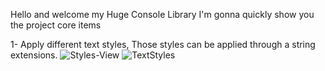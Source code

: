 Hello and welcome my Huge Console Library
I'm gonna quickly show you the project core items

1- Apply different text styles, Those styles can be applied through a string extensions.
![Styles-View](https://github.com/AbodiDawoud/Huge-Console-Library/assets/152935368/9ec8aa7f-647d-4370-8df7-448953505940)
![TextStyles](https://github.com/AbodiDawoud/Huge-Console-Library/assets/152935368/0ad4026d-835e-4aea-9a8e-35dcf6d44cc9)

